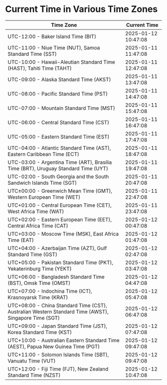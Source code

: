 # Current Time in Various Time Zones

| Time Zone | Current Time |
|-----------|--------------|
| UTC-12:00 - Baker Island Time (BIT) | 2025-01-12 10:47:08 |
| UTC-11:00 - Niue Time (NUT), Samoa Standard Time (SST) | 2025-01-11 11:47:08 |
| UTC-10:00 - Hawaii-Aleutian Standard Time (HAST), Tahiti Time (TAHT) | 2025-01-11 12:47:08 |
| UTC-09:00 - Alaska Standard Time (AKST) | 2025-01-11 13:47:08 |
| UTC-08:00 - Pacific Standard Time (PST) | 2025-01-11 14:47:08 |
| UTC-07:00 - Mountain Standard Time (MST) | 2025-01-11 15:47:08 |
| UTC-06:00 - Central Standard Time (CST) | 2025-01-11 16:47:08 |
| UTC-05:00 - Eastern Standard Time (EST) | 2025-01-11 17:47:08 |
| UTC-04:00 - Atlantic Standard Time (AST), Eastern Caribbean Time (ECT) | 2025-01-11 18:47:08 |
| UTC-03:00 - Argentina Time (ART), Brasília Time (BRT), Uruguay Standard Time (UYT) | 2025-01-11 19:47:08 |
| UTC-02:00 - South Georgia and the South Sandwich Islands Time (SGT) | 2025-01-11 20:47:08 |
| UTC±00:00 - Greenwich Mean Time (GMT), Western European Time (WET) | 2025-01-11 22:47:08 |
| UTC+01:00 - Central European Time (CET), West Africa Time (WAT) | 2025-01-11 23:47:08 |
| UTC+02:00 - Eastern European Time (EET), Central Africa Time (CAT) | 2025-01-12 00:47:08 |
| UTC+03:00 - Moscow Time (MSK), East Africa Time (EAT) | 2025-01-12 01:47:08 |
| UTC+04:00 - Azerbaijan Time (AZT), Gulf Standard Time (GST) | 2025-01-12 02:47:08 |
| UTC+05:00 - Pakistan Standard Time (PKT), Yekaterinburg Time (YEKT) | 2025-01-12 03:47:08 |
| UTC+06:00 - Bangladesh Standard Time (BST), Omsk Time (OMST) | 2025-01-12 04:47:08 |
| UTC+07:00 - Indochina Time (ICT), Krasnoyarsk Time (KRAT) | 2025-01-12 05:47:08 |
| UTC+08:00 - China Standard Time (CST), Australian Western Standard Time (AWST), Singapore Time (SGT) | 2025-01-12 06:47:08 |
| UTC+09:00 - Japan Standard Time (JST), Korea Standard Time (KST) | 2025-01-12 07:47:08 |
| UTC+10:00 - Australian Eastern Standard Time (AEST), Papua New Guinea Time (PGT) | 2025-01-12 09:47:08 |
| UTC+11:00 - Solomon Islands Time (SBT), Vanuatu Time (VUT) | 2025-01-12 09:47:08 |
| UTC+12:00 - Fiji Time (FJT), New Zealand Standard Time (NZST) | 2025-01-12 10:47:08 |
